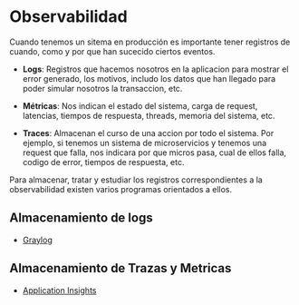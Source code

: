 # Observabilidad 
Cuando tenemos un sitema en producción es importante tener registros de cuando, como y por que han sucecido ciertos eventos.
 
- **Logs**: Registros que hacemos nosotros en la aplicacion para mostrar el error generado, los motivos, includo los datos que han llegado para poder simular nosotros la transaccion, etc.

- **Métricas**: Nos indican el estado del sistema, carga de request, latencias, tiempos de respuesta, threads, memoria del sistema, etc.

- **Traces**: Almacenan el curso de una accion por todo el sistema. Por ejemplo, si tenemos un sistema de microservicios y tenemos una request que falla, nos indicara por que micros pasa, cual de ellos falla, codigo de error, tiempos de respuesta, etc.

Para almacenar, tratar y estudiar los registros correspondientes a la observabilidad existen varios programas orientados a ellos.

## Almacenamiento de logs
- [Graylog](./Logs/Graylog.md)

## Almacenamiento de Trazas y Metricas
- [Application Insights](./Telemetry/Insights.md)